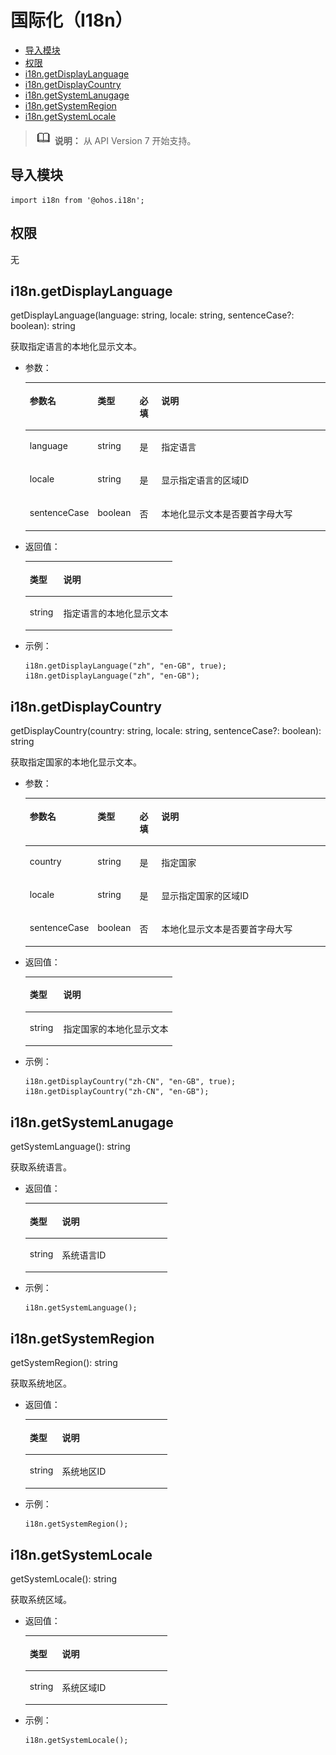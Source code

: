 # 国际化（I18n）<a name="ZH-CN_TOPIC_0000001209575571"></a>

-   [导入模块](#zh-cn_topic_0000001163490118_s56d19203690d4782bfc74069abb6bd71)
-   [权限](#zh-cn_topic_0000001163490118_section11257113618419)
-   [i18n.getDisplayLanguage](#zh-cn_topic_0000001163490118_section4734636131914)
-   [i18n.getDisplayCountry](#zh-cn_topic_0000001163490118_section156643561735)
-   [i18n.getSystemLanugage](#zh-cn_topic_0000001163490118_section25111622174311)
-   [i18n.getSystemRegion](#zh-cn_topic_0000001163490118_section65121922114312)
-   [i18n.getSystemLocale](#zh-cn_topic_0000001163490118_section10514122204316)

>![](../../public_sys-resources/icon-note.gif) **说明：** 
>从 API Version 7 开始支持。

## 导入模块<a name="zh-cn_topic_0000001163490118_s56d19203690d4782bfc74069abb6bd71"></a>

```
import i18n from '@ohos.i18n';
```

## 权限<a name="zh-cn_topic_0000001163490118_section11257113618419"></a>

无

## i18n.getDisplayLanguage<a name="zh-cn_topic_0000001163490118_section4734636131914"></a>

getDisplayLanguage\(language: string, locale: string, sentenceCase?: boolean\): string

获取指定语言的本地化显示文本。

-   参数：

    <a name="zh-cn_topic_0000001163490118_table8262171319013"></a>
    <table><thead align="left"><tr id="zh-cn_topic_0000001163490118_row726281313010"><th class="cellrowborder" valign="top" width="14.92%" id="mcps1.1.5.1.1"><p id="zh-cn_topic_0000001163490118_p426217131016"><a name="zh-cn_topic_0000001163490118_p426217131016"></a><a name="zh-cn_topic_0000001163490118_p426217131016"></a>参数名</p>
    </th>
    <th class="cellrowborder" valign="top" width="11.5%" id="mcps1.1.5.1.2"><p id="zh-cn_topic_0000001163490118_p42622131804"><a name="zh-cn_topic_0000001163490118_p42622131804"></a><a name="zh-cn_topic_0000001163490118_p42622131804"></a>类型</p>
    </th>
    <th class="cellrowborder" valign="top" width="7.5200000000000005%" id="mcps1.1.5.1.3"><p id="zh-cn_topic_0000001163490118_p208801115312"><a name="zh-cn_topic_0000001163490118_p208801115312"></a><a name="zh-cn_topic_0000001163490118_p208801115312"></a>必填</p>
    </th>
    <th class="cellrowborder" valign="top" width="66.06%" id="mcps1.1.5.1.4"><p id="zh-cn_topic_0000001163490118_p926251313010"><a name="zh-cn_topic_0000001163490118_p926251313010"></a><a name="zh-cn_topic_0000001163490118_p926251313010"></a>说明</p>
    </th>
    </tr>
    </thead>
    <tbody><tr id="zh-cn_topic_0000001163490118_row42621713304"><td class="cellrowborder" valign="top" width="14.92%" headers="mcps1.1.5.1.1 "><p id="zh-cn_topic_0000001163490118_p0262813102"><a name="zh-cn_topic_0000001163490118_p0262813102"></a><a name="zh-cn_topic_0000001163490118_p0262813102"></a>language</p>
    </td>
    <td class="cellrowborder" valign="top" width="11.5%" headers="mcps1.1.5.1.2 "><p id="zh-cn_topic_0000001163490118_p1926261314016"><a name="zh-cn_topic_0000001163490118_p1926261314016"></a><a name="zh-cn_topic_0000001163490118_p1926261314016"></a>string</p>
    </td>
    <td class="cellrowborder" valign="top" width="7.5200000000000005%" headers="mcps1.1.5.1.3 "><p id="zh-cn_topic_0000001163490118_p088011110311"><a name="zh-cn_topic_0000001163490118_p088011110311"></a><a name="zh-cn_topic_0000001163490118_p088011110311"></a>是</p>
    </td>
    <td class="cellrowborder" valign="top" width="66.06%" headers="mcps1.1.5.1.4 "><p id="zh-cn_topic_0000001163490118_p152627133014"><a name="zh-cn_topic_0000001163490118_p152627133014"></a><a name="zh-cn_topic_0000001163490118_p152627133014"></a><span>指定语言</span></p>
    </td>
    </tr>
    <tr id="zh-cn_topic_0000001163490118_row15880755501"><td class="cellrowborder" valign="top" width="14.92%" headers="mcps1.1.5.1.1 "><p id="zh-cn_topic_0000001163490118_p1348011161519"><a name="zh-cn_topic_0000001163490118_p1348011161519"></a><a name="zh-cn_topic_0000001163490118_p1348011161519"></a>locale</p>
    </td>
    <td class="cellrowborder" valign="top" width="11.5%" headers="mcps1.1.5.1.2 "><p id="zh-cn_topic_0000001163490118_p68801855808"><a name="zh-cn_topic_0000001163490118_p68801855808"></a><a name="zh-cn_topic_0000001163490118_p68801855808"></a>string</p>
    </td>
    <td class="cellrowborder" valign="top" width="7.5200000000000005%" headers="mcps1.1.5.1.3 "><p id="zh-cn_topic_0000001163490118_p1188014118315"><a name="zh-cn_topic_0000001163490118_p1188014118315"></a><a name="zh-cn_topic_0000001163490118_p1188014118315"></a>是</p>
    </td>
    <td class="cellrowborder" valign="top" width="66.06%" headers="mcps1.1.5.1.4 "><p id="zh-cn_topic_0000001163490118_p78803551506"><a name="zh-cn_topic_0000001163490118_p78803551506"></a><a name="zh-cn_topic_0000001163490118_p78803551506"></a>显示指定语言的区域ID</p>
    </td>
    </tr>
    <tr id="zh-cn_topic_0000001163490118_row109041353904"><td class="cellrowborder" valign="top" width="14.92%" headers="mcps1.1.5.1.1 "><p id="zh-cn_topic_0000001163490118_p199055531001"><a name="zh-cn_topic_0000001163490118_p199055531001"></a><a name="zh-cn_topic_0000001163490118_p199055531001"></a>sentenceCase</p>
    </td>
    <td class="cellrowborder" valign="top" width="11.5%" headers="mcps1.1.5.1.2 "><p id="zh-cn_topic_0000001163490118_p59058531015"><a name="zh-cn_topic_0000001163490118_p59058531015"></a><a name="zh-cn_topic_0000001163490118_p59058531015"></a>boolean</p>
    </td>
    <td class="cellrowborder" valign="top" width="7.5200000000000005%" headers="mcps1.1.5.1.3 "><p id="zh-cn_topic_0000001163490118_p1888021103111"><a name="zh-cn_topic_0000001163490118_p1888021103111"></a><a name="zh-cn_topic_0000001163490118_p1888021103111"></a>否</p>
    </td>
    <td class="cellrowborder" valign="top" width="66.06%" headers="mcps1.1.5.1.4 "><p id="zh-cn_topic_0000001163490118_p199051053209"><a name="zh-cn_topic_0000001163490118_p199051053209"></a><a name="zh-cn_topic_0000001163490118_p199051053209"></a>本地化显示文本是否要首字母大写</p>
    </td>
    </tr>
    </tbody>
    </table>

-   返回值：

    <a name="zh-cn_topic_0000001163490118_table0483117706"></a>
    <table><thead align="left"><tr id="zh-cn_topic_0000001163490118_row6483417306"><th class="cellrowborder" valign="top" width="22.759999999999998%" id="mcps1.1.3.1.1"><p id="zh-cn_topic_0000001163490118_p7483617903"><a name="zh-cn_topic_0000001163490118_p7483617903"></a><a name="zh-cn_topic_0000001163490118_p7483617903"></a>类型</p>
    </th>
    <th class="cellrowborder" valign="top" width="77.24%" id="mcps1.1.3.1.2"><p id="zh-cn_topic_0000001163490118_p14835171705"><a name="zh-cn_topic_0000001163490118_p14835171705"></a><a name="zh-cn_topic_0000001163490118_p14835171705"></a>说明</p>
    </th>
    </tr>
    </thead>
    <tbody><tr id="zh-cn_topic_0000001163490118_row8483111717020"><td class="cellrowborder" valign="top" width="22.759999999999998%" headers="mcps1.1.3.1.1 "><p id="zh-cn_topic_0000001163490118_p1248320178013"><a name="zh-cn_topic_0000001163490118_p1248320178013"></a><a name="zh-cn_topic_0000001163490118_p1248320178013"></a>string</p>
    </td>
    <td class="cellrowborder" valign="top" width="77.24%" headers="mcps1.1.3.1.2 "><p id="zh-cn_topic_0000001163490118_p24836172000"><a name="zh-cn_topic_0000001163490118_p24836172000"></a><a name="zh-cn_topic_0000001163490118_p24836172000"></a><span>指定语言的本地化显示文本</span></p>
    </td>
    </tr>
    </tbody>
    </table>

-   示例：

    ```
    i18n.getDisplayLanguage("zh", "en-GB", true);
    i18n.getDisplayLanguage("zh", "en-GB");
    ```


## i18n.getDisplayCountry<a name="zh-cn_topic_0000001163490118_section156643561735"></a>

getDisplayCountry\(country: string, locale: string, sentenceCase?: boolean\): string

获取指定国家的本地化显示文本。

-   参数：

    <a name="zh-cn_topic_0000001163490118_table566415619320"></a>
    <table><thead align="left"><tr id="zh-cn_topic_0000001163490118_row86656561632"><th class="cellrowborder" valign="top" width="14.92%" id="mcps1.1.5.1.1"><p id="zh-cn_topic_0000001163490118_p366595612316"><a name="zh-cn_topic_0000001163490118_p366595612316"></a><a name="zh-cn_topic_0000001163490118_p366595612316"></a>参数名</p>
    </th>
    <th class="cellrowborder" valign="top" width="11.5%" id="mcps1.1.5.1.2"><p id="zh-cn_topic_0000001163490118_p766513561836"><a name="zh-cn_topic_0000001163490118_p766513561836"></a><a name="zh-cn_topic_0000001163490118_p766513561836"></a>类型</p>
    </th>
    <th class="cellrowborder" valign="top" width="7.5200000000000005%" id="mcps1.1.5.1.3"><p id="zh-cn_topic_0000001163490118_p5380185513302"><a name="zh-cn_topic_0000001163490118_p5380185513302"></a><a name="zh-cn_topic_0000001163490118_p5380185513302"></a>必填</p>
    </th>
    <th class="cellrowborder" valign="top" width="66.06%" id="mcps1.1.5.1.4"><p id="zh-cn_topic_0000001163490118_p466585612312"><a name="zh-cn_topic_0000001163490118_p466585612312"></a><a name="zh-cn_topic_0000001163490118_p466585612312"></a>说明</p>
    </th>
    </tr>
    </thead>
    <tbody><tr id="zh-cn_topic_0000001163490118_row196651356536"><td class="cellrowborder" valign="top" width="14.92%" headers="mcps1.1.5.1.1 "><p id="zh-cn_topic_0000001163490118_p1666515564316"><a name="zh-cn_topic_0000001163490118_p1666515564316"></a><a name="zh-cn_topic_0000001163490118_p1666515564316"></a>country</p>
    </td>
    <td class="cellrowborder" valign="top" width="11.5%" headers="mcps1.1.5.1.2 "><p id="zh-cn_topic_0000001163490118_p19665135612319"><a name="zh-cn_topic_0000001163490118_p19665135612319"></a><a name="zh-cn_topic_0000001163490118_p19665135612319"></a>string</p>
    </td>
    <td class="cellrowborder" valign="top" width="7.5200000000000005%" headers="mcps1.1.5.1.3 "><p id="zh-cn_topic_0000001163490118_p13380155519303"><a name="zh-cn_topic_0000001163490118_p13380155519303"></a><a name="zh-cn_topic_0000001163490118_p13380155519303"></a>是</p>
    </td>
    <td class="cellrowborder" valign="top" width="66.06%" headers="mcps1.1.5.1.4 "><p id="zh-cn_topic_0000001163490118_p15665205611310"><a name="zh-cn_topic_0000001163490118_p15665205611310"></a><a name="zh-cn_topic_0000001163490118_p15665205611310"></a><span>指定</span>国家</p>
    </td>
    </tr>
    <tr id="zh-cn_topic_0000001163490118_row1766595615310"><td class="cellrowborder" valign="top" width="14.92%" headers="mcps1.1.5.1.1 "><p id="zh-cn_topic_0000001163490118_p16651156431"><a name="zh-cn_topic_0000001163490118_p16651156431"></a><a name="zh-cn_topic_0000001163490118_p16651156431"></a>locale</p>
    </td>
    <td class="cellrowborder" valign="top" width="11.5%" headers="mcps1.1.5.1.2 "><p id="zh-cn_topic_0000001163490118_p6665656936"><a name="zh-cn_topic_0000001163490118_p6665656936"></a><a name="zh-cn_topic_0000001163490118_p6665656936"></a>string</p>
    </td>
    <td class="cellrowborder" valign="top" width="7.5200000000000005%" headers="mcps1.1.5.1.3 "><p id="zh-cn_topic_0000001163490118_p638045563019"><a name="zh-cn_topic_0000001163490118_p638045563019"></a><a name="zh-cn_topic_0000001163490118_p638045563019"></a>是</p>
    </td>
    <td class="cellrowborder" valign="top" width="66.06%" headers="mcps1.1.5.1.4 "><p id="zh-cn_topic_0000001163490118_p18665456932"><a name="zh-cn_topic_0000001163490118_p18665456932"></a><a name="zh-cn_topic_0000001163490118_p18665456932"></a>显示指定国家的区域ID</p>
    </td>
    </tr>
    <tr id="zh-cn_topic_0000001163490118_row186658561436"><td class="cellrowborder" valign="top" width="14.92%" headers="mcps1.1.5.1.1 "><p id="zh-cn_topic_0000001163490118_p146650564311"><a name="zh-cn_topic_0000001163490118_p146650564311"></a><a name="zh-cn_topic_0000001163490118_p146650564311"></a>sentenceCase</p>
    </td>
    <td class="cellrowborder" valign="top" width="11.5%" headers="mcps1.1.5.1.2 "><p id="zh-cn_topic_0000001163490118_p466510566311"><a name="zh-cn_topic_0000001163490118_p466510566311"></a><a name="zh-cn_topic_0000001163490118_p466510566311"></a>boolean</p>
    </td>
    <td class="cellrowborder" valign="top" width="7.5200000000000005%" headers="mcps1.1.5.1.3 "><p id="zh-cn_topic_0000001163490118_p143800551304"><a name="zh-cn_topic_0000001163490118_p143800551304"></a><a name="zh-cn_topic_0000001163490118_p143800551304"></a>否</p>
    </td>
    <td class="cellrowborder" valign="top" width="66.06%" headers="mcps1.1.5.1.4 "><p id="zh-cn_topic_0000001163490118_p13665145612315"><a name="zh-cn_topic_0000001163490118_p13665145612315"></a><a name="zh-cn_topic_0000001163490118_p13665145612315"></a>本地化显示文本是否要首字母大写</p>
    </td>
    </tr>
    </tbody>
    </table>

-   返回值：

    <a name="zh-cn_topic_0000001163490118_table14665145616317"></a>
    <table><thead align="left"><tr id="zh-cn_topic_0000001163490118_row46651556932"><th class="cellrowborder" valign="top" width="22.759999999999998%" id="mcps1.1.3.1.1"><p id="zh-cn_topic_0000001163490118_p366535611320"><a name="zh-cn_topic_0000001163490118_p366535611320"></a><a name="zh-cn_topic_0000001163490118_p366535611320"></a>类型</p>
    </th>
    <th class="cellrowborder" valign="top" width="77.24%" id="mcps1.1.3.1.2"><p id="zh-cn_topic_0000001163490118_p066512561431"><a name="zh-cn_topic_0000001163490118_p066512561431"></a><a name="zh-cn_topic_0000001163490118_p066512561431"></a>说明</p>
    </th>
    </tr>
    </thead>
    <tbody><tr id="zh-cn_topic_0000001163490118_row4665115614318"><td class="cellrowborder" valign="top" width="22.759999999999998%" headers="mcps1.1.3.1.1 "><p id="zh-cn_topic_0000001163490118_p1766615561337"><a name="zh-cn_topic_0000001163490118_p1766615561337"></a><a name="zh-cn_topic_0000001163490118_p1766615561337"></a>string</p>
    </td>
    <td class="cellrowborder" valign="top" width="77.24%" headers="mcps1.1.3.1.2 "><p id="zh-cn_topic_0000001163490118_p18666185614320"><a name="zh-cn_topic_0000001163490118_p18666185614320"></a><a name="zh-cn_topic_0000001163490118_p18666185614320"></a><span>指定国家的本地化显示文本</span></p>
    </td>
    </tr>
    </tbody>
    </table>

-   示例：

    ```
    i18n.getDisplayCountry("zh-CN", "en-GB", true);
    i18n.getDisplayCountry("zh-CN", "en-GB");
    ```


## i18n.getSystemLanugage<a name="zh-cn_topic_0000001163490118_section25111622174311"></a>

getSystemLanguage\(\): string

获取系统语言。

-   返回值：

    <a name="zh-cn_topic_0000001163490118_table10512322154313"></a>
    <table><thead align="left"><tr id="zh-cn_topic_0000001163490118_row35125225432"><th class="cellrowborder" valign="top" width="22.759999999999998%" id="mcps1.1.3.1.1"><p id="zh-cn_topic_0000001163490118_p251212225435"><a name="zh-cn_topic_0000001163490118_p251212225435"></a><a name="zh-cn_topic_0000001163490118_p251212225435"></a>类型</p>
    </th>
    <th class="cellrowborder" valign="top" width="77.24%" id="mcps1.1.3.1.2"><p id="zh-cn_topic_0000001163490118_p10512132211433"><a name="zh-cn_topic_0000001163490118_p10512132211433"></a><a name="zh-cn_topic_0000001163490118_p10512132211433"></a>说明</p>
    </th>
    </tr>
    </thead>
    <tbody><tr id="zh-cn_topic_0000001163490118_row451262234310"><td class="cellrowborder" valign="top" width="22.759999999999998%" headers="mcps1.1.3.1.1 "><p id="zh-cn_topic_0000001163490118_p155122222439"><a name="zh-cn_topic_0000001163490118_p155122222439"></a><a name="zh-cn_topic_0000001163490118_p155122222439"></a>string</p>
    </td>
    <td class="cellrowborder" valign="top" width="77.24%" headers="mcps1.1.3.1.2 "><p id="zh-cn_topic_0000001163490118_p651218222432"><a name="zh-cn_topic_0000001163490118_p651218222432"></a><a name="zh-cn_topic_0000001163490118_p651218222432"></a><span>系统语言ID</span></p>
    </td>
    </tr>
    </tbody>
    </table>

-   示例：

    ```
    i18n.getSystemLanguage();
    ```


## i18n.getSystemRegion<a name="zh-cn_topic_0000001163490118_section65121922114312"></a>

getSystemRegion\(\): string

获取系统地区。

-   返回值：

    <a name="zh-cn_topic_0000001163490118_table145141228431"></a>
    <table><thead align="left"><tr id="zh-cn_topic_0000001163490118_row85141522184310"><th class="cellrowborder" valign="top" width="22.759999999999998%" id="mcps1.1.3.1.1"><p id="zh-cn_topic_0000001163490118_p75141722184315"><a name="zh-cn_topic_0000001163490118_p75141722184315"></a><a name="zh-cn_topic_0000001163490118_p75141722184315"></a>类型</p>
    </th>
    <th class="cellrowborder" valign="top" width="77.24%" id="mcps1.1.3.1.2"><p id="zh-cn_topic_0000001163490118_p651482224315"><a name="zh-cn_topic_0000001163490118_p651482224315"></a><a name="zh-cn_topic_0000001163490118_p651482224315"></a>说明</p>
    </th>
    </tr>
    </thead>
    <tbody><tr id="zh-cn_topic_0000001163490118_row1051442244317"><td class="cellrowborder" valign="top" width="22.759999999999998%" headers="mcps1.1.3.1.1 "><p id="zh-cn_topic_0000001163490118_p7514222164318"><a name="zh-cn_topic_0000001163490118_p7514222164318"></a><a name="zh-cn_topic_0000001163490118_p7514222164318"></a>string</p>
    </td>
    <td class="cellrowborder" valign="top" width="77.24%" headers="mcps1.1.3.1.2 "><p id="zh-cn_topic_0000001163490118_p11514522104314"><a name="zh-cn_topic_0000001163490118_p11514522104314"></a><a name="zh-cn_topic_0000001163490118_p11514522104314"></a>系统地区ID</p>
    </td>
    </tr>
    </tbody>
    </table>

-   示例：

    ```
    i18n.getSystemRegion();
    ```


## i18n.getSystemLocale<a name="zh-cn_topic_0000001163490118_section10514122204316"></a>

getSystemLocale\(\): string

获取系统区域。

-   返回值：

    <a name="zh-cn_topic_0000001163490118_table11515122294317"></a>
    <table><thead align="left"><tr id="zh-cn_topic_0000001163490118_row15515422144313"><th class="cellrowborder" valign="top" width="22.759999999999998%" id="mcps1.1.3.1.1"><p id="zh-cn_topic_0000001163490118_p205151722194316"><a name="zh-cn_topic_0000001163490118_p205151722194316"></a><a name="zh-cn_topic_0000001163490118_p205151722194316"></a>类型</p>
    </th>
    <th class="cellrowborder" valign="top" width="77.24%" id="mcps1.1.3.1.2"><p id="zh-cn_topic_0000001163490118_p12515132211434"><a name="zh-cn_topic_0000001163490118_p12515132211434"></a><a name="zh-cn_topic_0000001163490118_p12515132211434"></a>说明</p>
    </th>
    </tr>
    </thead>
    <tbody><tr id="zh-cn_topic_0000001163490118_row551612214432"><td class="cellrowborder" valign="top" width="22.759999999999998%" headers="mcps1.1.3.1.1 "><p id="zh-cn_topic_0000001163490118_p8516142217436"><a name="zh-cn_topic_0000001163490118_p8516142217436"></a><a name="zh-cn_topic_0000001163490118_p8516142217436"></a>string</p>
    </td>
    <td class="cellrowborder" valign="top" width="77.24%" headers="mcps1.1.3.1.2 "><p id="zh-cn_topic_0000001163490118_p45163224436"><a name="zh-cn_topic_0000001163490118_p45163224436"></a><a name="zh-cn_topic_0000001163490118_p45163224436"></a>系统区域ID</p>
    </td>
    </tr>
    </tbody>
    </table>

-   示例：

    ```
    i18n.getSystemLocale();
    ```


